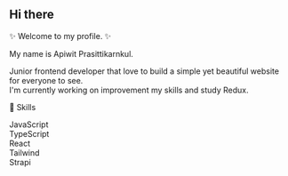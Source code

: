 ## Hi there

:sparkles: Welcome to my profile. :sparkles:

My name is Apiwit Prasittikarnkul.

Junior frontend developer that love to build a simple yet beautiful website for everyone to see.  
I'm currently working on improvement my skills and study Redux.

:book: Skills

JavaScript  
TypeScript  
React  
Tailwind  
Strapi
